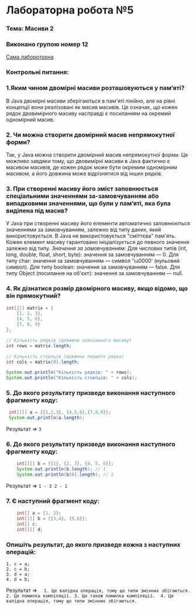 # Лабораторна робота №5
### Тема: Масиви 2

### Виконано групою номер **12**

[Сама лабороторна](https://docs.google.com/document/d/11YsEsbokEAZMPpLN8t-ath_Iq-JGfeCK/edit)

### Контрольні питання:
### 1.Яким чином двомірні масиви розташовуються у пам’яті?
В Java двомірні масиви зберігаються в пам'яті лінійно, але на рівні концепції вони реалізовані як масив масивів. Це означає, що кожен рядок двовимірного масиву насправді є посиланням на окремий одномірний масив.
### 2. Чи можна створити двомірний масив непрямокутної форми?
Так, у Java можна створити двомірний масив непрямокутної форми. Це можливо завдяки тому, що двовимірні масиви в Java фактично є масивом масивів, де кожен рядок може бути окремим одномірним масивом, а його довжина може відрізнятися від інших рядків. 
### 3. При створенні масиву його зміст заповнюється спеціальними значеннями за-замовчуванням або випадковими значеннями, що були у пам’яті, яка була виділена під масив?
У Java при створенні масиву його елементи автоматично заповнюються значеннями за замовчуванням, залежно від типу даних, який використовується. В Java не використовується "сміттєва" пам'ять. Кожен елемент масиву гарантовано ініціалізується до певного значення залежно від типу.
_Значення за замовчуванням:_
    Для числових типів (int, long, double, float, short, byte): значення за замовчуванням — 0.
    Для типу char: значення за замовчуванням — символ '\u0000' (нульовий символ).
    Для типу boolean: значення за замовчуванням — false.
    Для типу Object (посилання на об'єкт): значення за замовчуванням — null.
### 4. Як дізнатися розмір двомірного масиву, якщо відомо, що він прямокутний?
```Java
int[][] matrix = {
    {1, 2, 3},
    {4, 5, 6},
    {7, 8, 9}
};

// Кількість рядків (довжина зовнішнього масиву)
int rows = matrix.length;

// Кількість стовпців (довжина першого рядка)
int cols = matrix[0].length;

System.out.println("Кількість рядків: " + rows);
System.out.println("Кількість стовпців: " + cols);
```
### 5. До якого результату призведе виконання наступного фрагменту коду:
   ```Java
    int[][] a = {{1,2,3}, {4,5,6},{7,8,9}};
    System.out.println(a.length);
   ```
 Результат => ```3 ```
### 6. До якого результату призведе виконання наступного фрагменту коду:
```Java
    int[][] b = {{1}, {2, 3}, {4, 5, 6}};
    System.out.println(b.length); // 1
    System.out.println(b[0].length); // 2
```
 Результат => ```1 - 3 2 - 1```
### 7. Є наступний фрагмент коду:
```Java
    int[] a = {1, 2};
    int[][] b = {{3,4}, {5,6}};    
    int[] c;
    int[][] d;
```
### Опишіть результат, до якого призведе кожна з наступних операцій:
    1. c = a;
    2. c = b;
    3. d = a;
    4. d = b;
 Результат => ```  1. Це валідна операція, тому що типи змінних збігаються. 
                   2. Це помилка компіляції.
                   3. Це також помилка компіляції. 
                   4. Це валідна операція, тому що типи змінних збігаються.```
